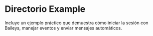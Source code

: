 # Directorio Example

Incluye un ejemplo práctico que demuestra cómo iniciar la sesión con Baileys, manejar eventos y enviar mensajes automáticos.
